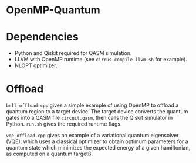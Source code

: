 # OpenMP-Quantum

# Dependencies
- Python and Qiskit required for QASM simulation. 
- LLVM with OpenMP runtime (see `cirrus-compile-llvm.sh` for example).
- NLOPT optimizer.

# Offload
`bell-offload.cpp` gives a simple example of using OpenMP to offload a quantum region to a target device. The target device converts the quantum gates into a QASM file `circuit.qasm`, then calls the Qiskit simulator in Python. `run.sh` gives the required runtime flags. 

`vqe-offload.cpp` gives an example of a variational quantum eigensolver (VQE), which uses a classical optimizer to obtain optimum parameters for a quantum state which minimizes the expected energy of a given hamiltonian, as computed on a quantum targetß. 